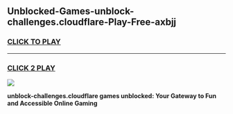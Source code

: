 
## Unblocked-Games-unblock-challenges.cloudflare-Play-Free-axbjj
<h3>
<a href="https://premium76.site?title=unblock-challenges.cloudflare&ref=21A">CLICK TO PLAY</a></h3>
<hr>

<h3>
<a href="https://premium76.site?title=unblock-challenges.cloudflare&ref=21A">CLICK 2 PLAY</a>
  
</h3>

<a href="https://premium76.site?title=unblock-challenges.cloudflare&ref=21A"><img src="https://clearcache.store/games.png"></a>


**unblock-challenges.cloudflare games unblocked: Your Gateway to Fun and Accessible Online Gaming**
